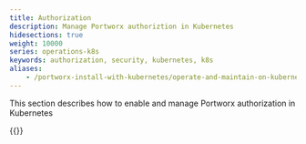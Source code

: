 ```yaml
---
title: Authorization
description: Manage Portworx authoriztion in Kubernetes
hidesections: true
weight: 10000
series: operations-k8s
keywords: authorization, security, kubernetes, k8s
aliases:
    - /portworx-install-with-kubernetes/operate-and-maintain-on-kubernetes/authorization/
---
```

This section describes how to enable and manage Portworx authorization in
Kubernetes

{{<homelist series="k8s-op-maintain-auth">}}
